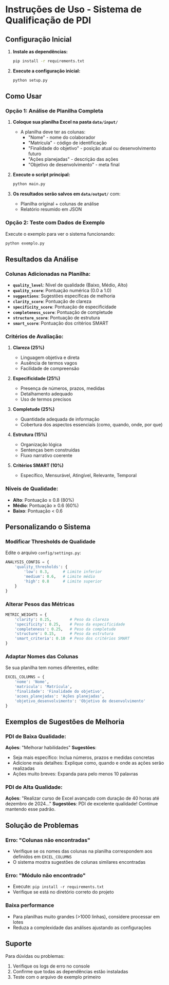 # Instruções de Uso - Sistema de Qualificação de PDI

## Configuração Inicial

1. **Instale as dependências:**
   ```bash
   pip install -r requirements.txt
   ```

2. **Execute a configuração inicial:**
   ```bash
   python setup.py
   ```

## Como Usar

### Opção 1: Análise de Planilha Completa

1. **Coloque sua planilha Excel na pasta `data/input/`**
   - A planilha deve ter as colunas:
     - "Nome" - nome do colaborador
     - "Matrícula" - código de identificação
     - "Finalidade do objetivo" - posição atual ou desenvolvimento futuro
     - "Ações planejadas" - descrição das ações
     - "Objetivo de desenvolvimento" - meta final

2. **Execute o script principal:**
   ```bash
   python main.py
   ```

3. **Os resultados serão salvos em `data/output/`** com:
   - Planilha original + colunas de análise
   - Relatório resumido em JSON

### Opção 2: Teste com Dados de Exemplo

Execute o exemplo para ver o sistema funcionando:
```bash
python exemplo.py
```

## Resultados da Análise

### Colunas Adicionadas na Planilha:

- **`quality_level`**: Nível de qualidade (Baixo, Médio, Alto)
- **`quality_score`**: Pontuação numérica (0.0 a 1.0)
- **`suggestions`**: Sugestões específicas de melhoria
- **`clarity_score`**: Pontuação de clareza
- **`specificity_score`**: Pontuação de especificidade
- **`completeness_score`**: Pontuação de completude
- **`structure_score`**: Pontuação de estrutura
- **`smart_score`**: Pontuação dos critérios SMART

### Critérios de Avaliação:

1. **Clareza (25%)**
   - Linguagem objetiva e direta
   - Ausência de termos vagos
   - Facilidade de compreensão

2. **Especificidade (25%)**
   - Presença de números, prazos, medidas
   - Detalhamento adequado
   - Uso de termos precisos

3. **Completude (25%)**
   - Quantidade adequada de informação
   - Cobertura dos aspectos essenciais (como, quando, onde, por que)

4. **Estrutura (15%)**
   - Organização lógica
   - Sentenças bem construídas
   - Fluxo narrativo coerente

5. **Critérios SMART (10%)**
   - Específico, Mensurável, Atingível, Relevante, Temporal

### Níveis de Qualidade:

- **Alto**: Pontuação ≥ 0.8 (80%)
- **Médio**: Pontuação ≥ 0.6 (60%)
- **Baixo**: Pontuação < 0.6

## Personalizando o Sistema

### Modificar Thresholds de Qualidade

Edite o arquivo `config/settings.py`:
```python
ANALYSIS_CONFIG = {
    'quality_thresholds': {
        'low': 0.3,      # Limite inferior
        'medium': 0.6,   # Limite médio
        'high': 0.8      # Limite superior
    }
}
```

### Alterar Pesos das Métricas

```python
METRIC_WEIGHTS = {
    'clarity': 0.25,        # Peso da clareza
    'specificity': 0.25,    # Peso da especificidade
    'completeness': 0.25,   # Peso da completude
    'structure': 0.15,      # Peso da estrutura
    'smart_criteria': 0.10  # Peso dos critérios SMART
}
```

### Adaptar Nomes das Colunas

Se sua planilha tem nomes diferentes, edite:
```python
EXCEL_COLUMNS = {
    'nome': 'Nome',
    'matricula': 'Matrícula',
    'finalidade': 'Finalidade do objetivo',
    'acoes_planejadas': 'Ações planejadas',
    'objetivo_desenvolvimento': 'Objetivo de desenvolvimento'
}
```

## Exemplos de Sugestões de Melhoria

### PDI de Baixa Qualidade:
**Ações**: "Melhorar habilidades"
**Sugestões**: 
- Seja mais específico: Inclua números, prazos e medidas concretas
- Adicione mais detalhes: Explique como, quando e onde as ações serão realizadas
- Ações muito breves: Expanda para pelo menos 10 palavras

### PDI de Alta Qualidade:
**Ações**: "Realizar curso de Excel avançado com duração de 40 horas até dezembro de 2024..."
**Sugestões**: PDI de excelente qualidade! Continue mantendo esse padrão.

## Solução de Problemas

### Erro: "Colunas não encontradas"
- Verifique se os nomes das colunas na planilha correspondem aos definidos em `EXCEL_COLUMNS`
- O sistema mostra sugestões de colunas similares encontradas

### Erro: "Módulo não encontrado"
- Execute: `pip install -r requirements.txt`
- Verifique se está no diretório correto do projeto

### Baixa performance
- Para planilhas muito grandes (>1000 linhas), considere processar em lotes
- Reduza a complexidade das análises ajustando as configurações

## Suporte

Para dúvidas ou problemas:
1. Verifique os logs de erro no console
2. Confirme que todas as dependências estão instaladas
3. Teste com o arquivo de exemplo primeiro
